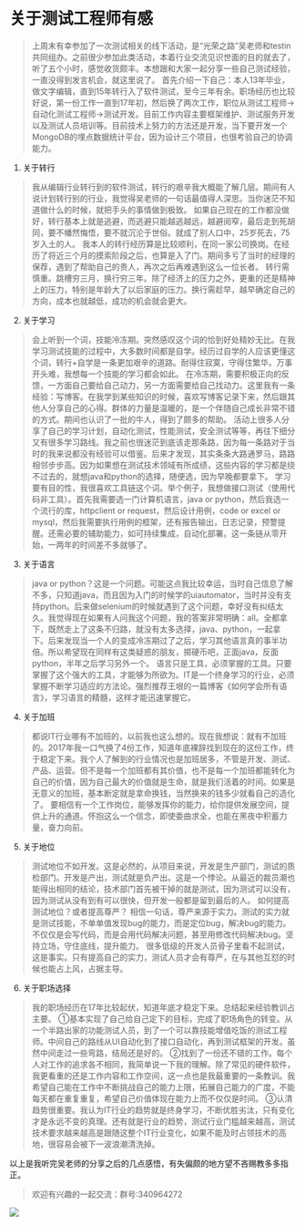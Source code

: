 # 关于测试工程师有感

>上周末有幸参加了一次测试相关的线下活动，是“光荣之路”吴老师和testin共同组办。之前很少参加此类活动，本着行业交流见识世面的目的就去了，听了五个小时，感觉收货颇丰。本想跟和大家一起分享一些自己测试经验，一直没得到发言机会，就这里说了。
首先介绍一下自己：本人13年毕业，做文字编辑，直到15年转行入了软件测试，至今三年有余。职场经历也比较好说，第一份工作一直到17年初，然后换了两次工作，职位从测试工程师->自动化测试工程师->测试开发。目前工作内容主要框架维护、测试服务开发以及测试人员培训等。目前技术上努力的方法还是开发，当下要开发一个MongoDB的埋点数据统计平台，因为设计三个项目，也很考验自己的协调能力。

1. 关于转行
>我从编辑行业转行到的软件测试，转行的艰辛我大概能了解几层。期间有人说计划转行别的行业，我觉得吴老师的一句话最值得人深思。当你迷茫不知道做什么的时候，就把手头的事情做到极致。
如果自己现在的工作都没做好，转行基本上就是逃避，而逃避只能越逃越远，越避阅窄，最后走到死胡同，要不幡然悔悟，要不就沉沦于世俗。就成了别人口中，25岁死去，75岁入土的人。
我本人的转行经历算是比较顺利，在同一家公司换岗。在经历了将近三个月的摸索阶段之后，也算是入了门。期间多亏了当时的经理的保荐，遇到了帮助自己的贵人，再次之后再难遇到这么一位长者。
转行需慎重。跳槽穷三月，换行穷三年。除了经济上的压力之外，更重的还是精神上的压力，特别是年龄大了以后家庭的压力。换行需趁早，越早确定自己的方向，成本也就越低，成功的机会就会更大。

2. 关于学习
>会上听到一个词，技能冷冻期。突然感叹这个词的恰到好处精妙无比。在我学习测试技能的过程中，大多数时间都是自学。经历过自学的人应该更懂这个词，转行+自学是一条更加艰辛的道路。耐得住寂寞，守得住繁华。万事开头难，我想每一个技能的学习都会如此。
在冷冻期，需要积极正向的反馈，一方面自己要给自己动力，另一方面需要给自己找动力。这里我有一条经验：写博客。在我学到某些知识的时候，喜欢写博客记录下来，然后跟其他人分享自己的心得。群体的力量是温暖的，是一个伴随自己成长非常不错的方式。期间也认识了一批的牛人，得到了颇多的帮助。
活动上很多人分享了自己的学习计划，自动化测试，性能测试，安全测试等等，再往下细分又有很多学习路线。我之前也很迷茫到底该走那条路，因为每一条路对于当时的我来说都没有经验可以借鉴。后来才发现，其实条条大路通罗马，路路相邻步步高。因为如果想在测试技术领域有所成绩，这些内容的学习都是绕不过去的，就想java和python的选择，随便选，因为早晚都要拿下。
学习要有目的性，我很喜欢工具链这个词。举个例子，我想做接口测试（使用代码非工具）。首先我需要选一门计算机语言，java or python，然后我选一个流行的库，httpclient or request，然后设计用例，code or excel or mysql，然后我需要执行用例的框架，还有报告输出，日志记录，预警提醒。还需必要的辅助能力，如可持续集成，自动化部署。这一条链从零开始，一两年的时间差不多就够了。

3. 关于语言
>java or python？这是一个问题。可能这点我比较幸运，当时自己信息了解不多，只知道java，而且因为入门的时候学的uiautomator，当时并没有支持python。后来做selenium的时候就遇到了这个问题，幸好没有纠结太久。我觉得现在如果有人问我这个问题，我的答案非常明确：all。全都拿下，既然走上了这条不归路，就没有太多选择，java、python，一起拿下。后来发现当一个人的变成冷冻期过了之后，学习其他语言真的事半功倍。所以希望现在同样有这类疑惑的朋友，掷硬币吧，正面java，反面python，半年之后学习另外一个。
语言只是工具，必须掌握的工具。只要掌握了这个强大的工具，才能够为所欲为。IT是一个终身学习的行业，必须掌握不断学习适应的方法论。强烈推荐王垠的一篇博客《如何学会所有语言》，学习语言的精髓，这样才能迅速掌握它。
4. 关于加班
>都说IT行业哪有不加班的，以前我也这么想的。现在我想说：就有不加班的。2017年我一口气换了4份工作，知道年底裸辞找到现在的这份工作，终于稳定下来。我个人了解到的行业情况也是加班居多，不管是开发、测试、产品、运营。但不是每一个加班都有其价值，也不是每一个加班都能转化为自己的价值，因为自己最大的价值就是生命，就是我们活着的时间。如果是无意义的加班，基本断定就是拿命换钱，当然换来的钱多少就看自己的造化了。
要相信有一个工作岗位，能够发挥你的能力，给你提供发展空间，提供上升的通道。怀抱这么一个信念，即使委曲求全，也能在黑夜中积蓄力量，奋力向前。

5. 关于地位
>测试地位不如开发。这是必然的，从项目来说，开发是生产部门，测试的质检部门。开发是产出，测试就是负产出。这是一个悖论。从最近的裁员潮也能得出相同的结论，技术部门首先被干掉的就是测试，因为测试可以没有，因为测试从没有到有可以很快，但开发一般都是留到最后的人。
如何提高测试地位？或者提高尊严？
相信一句话，尊严来源于实力。测试的实力就是测试技能，不单单值发现bug的能力，而是定位bug，解决bug的能力。不仅仅是会写代码，而是会用代码解决问题，甚至用修改代码解决bug。坚持立场，守住底线，提升能力。
很多低级的开发人员骨子里看不起测试，这是事实。只有提高自己的实力，测试人员才会有尊严，在与其他互怼的时候也能占上风，占据主导。

6. 关于职场选择
>我的职场经历在17年比较起伏，知道年底才稳定下来。总结起来经验教训占主要。
①基本实现了自己给自己定下的目标，完成了职场角色的转变。从一个半路出家的功能测试人员，到了一个可以靠技能增值吃饭的测试工程师。中间自己的路线从UI自动化到了接口自动化，再到测试框架的开发。虽然中间走过一些弯路，结局还是好的。
②找到了一份还不错的工作。每个人对工作的追求各不相同，我简单说一下我的理解。除了常见的硬件软件，我更看重的还是工作内容和工作空间，这一点也是我最重要的一条教训。我希望自己能在工作中不断挑战自己的能力上限，拓展自己能力的广度，不能每天都在重复重复，希望自己价值体现在能力上而不仅仅是时间。
③认清趋势很重要。我认为IT行业的趋势就是终身学习，不断优胜劣汰，只有变化才是永远不变的真理。还有就是行业的趋势，测试行业门槛越来越高，测试技术要求越来越高是跟随这整个IT行业变化，如果不能及时占领技术的高地，很容易会被下一波浪潮清洗掉。

以上是我听完吴老师的分享之后的几点感悟，有失偏颇的地方望不吝赐教多多指正。

> 欢迎有兴趣的一起交流：群号:340964272

![](/blog/pic/201712120951590031.png)

<script src="/blog/js/bubbly.js"></script>
<script src="/blog/js/article.js"></script>
